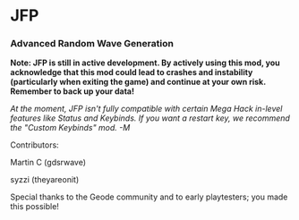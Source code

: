 # JFP

### Advanced Random Wave Generation

**Note: JFP is still in active development. By actively using this mod, you acknowledge that this mod could lead to crashes and instability (particularly when exiting the game) and continue at your own risk. Remember to back up your data!**

*At the moment, JFP isn't fully compatible with certain Mega Hack in-level features like Status and Keybinds. If you want a restart key, we recommend the "Custom Keybinds" mod. -M*

Contributors:

Martin C (gdsrwave)

syzzi (theyareonit)

Special thanks to the Geode community and to early playtesters; you made this possible!
